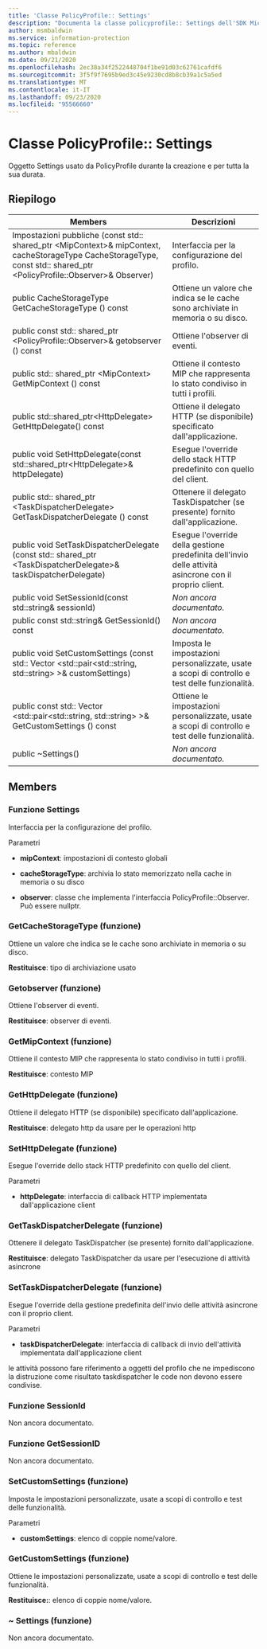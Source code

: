 ```yaml
---
title: 'Classe PolicyProfile:: Settings'
description: "Documenta la classe policyprofile:: Settings dell'SDK Microsoft Information Protection (MIP)."
author: msmbaldwin
ms.service: information-protection
ms.topic: reference
ms.author: mbaldwin
ms.date: 09/21/2020
ms.openlocfilehash: 2ec38a34f2522448704f1be91d03c62761cafdf6
ms.sourcegitcommit: 3f5f9f7695b9ed3c45e9230cd8b8cb39a1c5a5ed
ms.translationtype: MT
ms.contentlocale: it-IT
ms.lasthandoff: 09/23/2020
ms.locfileid: "95566660"
---
```

# <a name="class-policyprofilesettings"></a>Classe PolicyProfile:: Settings 
Oggetto Settings usato da PolicyProfile durante la creazione e per tutta la sua durata.
  
## <a name="summary"></a>Riepilogo
 Members                        | Descrizioni                                
--------------------------------|---------------------------------------------
Impostazioni pubbliche (const std:: shared_ptr \<MipContext\>& mipContext, cacheStorageType CacheStorageType, const std:: shared_ptr \<PolicyProfile::Observer\>& Observer)  |  Interfaccia per la configurazione del profilo.
public CacheStorageType GetCacheStorageType () const  |  Ottiene un valore che indica se le cache sono archiviate in memoria o su disco.
public const std:: shared_ptr \<PolicyProfile::Observer\>& getobserver () const  |  Ottiene l'observer di eventi.
public std:: shared_ptr \<MipContext\> GetMipContext () const  |  Ottiene il contesto MIP che rappresenta lo stato condiviso in tutti i profili.
public std::shared_ptr\<HttpDelegate\> GetHttpDelegate() const  |  Ottiene il delegato HTTP (se disponibile) specificato dall'applicazione.
public void SetHttpDelegate(const std::shared_ptr\<HttpDelegate\>& httpDelegate)  |  Esegue l'override dello stack HTTP predefinito con quello del client.
public std:: shared_ptr \<TaskDispatcherDelegate\> GetTaskDispatcherDelegate () const  |  Ottenere il delegato TaskDispatcher (se presente) fornito dall'applicazione.
public void SetTaskDispatcherDelegate (const std:: shared_ptr \<TaskDispatcherDelegate\>& taskDispatcherDelegate)  |  Esegue l'override della gestione predefinita dell'invio delle attività asincrone con il proprio client.
public void SetSessionId(const std::string& sessionId)  | _Non ancora documentato._
public const std::string& GetSessionId() const  | _Non ancora documentato._
public void SetCustomSettings (const std:: Vector \<std::pair\<std::string, std::string\> \>& customSettings)  |  Imposta le impostazioni personalizzate, usate a scopi di controllo e test delle funzionalità.
public const std:: Vector \<std::pair\<std::string, std::string\> \>& GetCustomSettings () const  |  Ottiene le impostazioni personalizzate, usate a scopi di controllo e test delle funzionalità.
public ~Settings()  | _Non ancora documentato._
  
## <a name="members"></a>Members
  
### <a name="settings-function"></a>Funzione Settings
Interfaccia per la configurazione del profilo.

Parametri  
* **mipContext**: impostazioni di contesto globali 


* **cacheStorageType**: archivia lo stato memorizzato nella cache in memoria o su disco 


* **observer**: classe che implementa l'interfaccia PolicyProfile::Observer. Può essere nullptr.


  
### <a name="getcachestoragetype-function"></a>GetCacheStorageType (funzione)
Ottiene un valore che indica se le cache sono archiviate in memoria o su disco.

  
**Restituisce**: tipo di archiviazione usato
  
### <a name="getobserver-function"></a>Getobserver (funzione)
Ottiene l'observer di eventi.

  
**Restituisce**: observer di eventi.
  
### <a name="getmipcontext-function"></a>GetMipContext (funzione)
Ottiene il contesto MIP che rappresenta lo stato condiviso in tutti i profili.

  
**Restituisce**: contesto MIP
  
### <a name="gethttpdelegate-function"></a>GetHttpDelegate (funzione)
Ottiene il delegato HTTP (se disponibile) specificato dall'applicazione.

  
**Restituisce**: delegato http da usare per le operazioni http
  
### <a name="sethttpdelegate-function"></a>SetHttpDelegate (funzione)
Esegue l'override dello stack HTTP predefinito con quello del client.

Parametri  
* **httpDelegate**: interfaccia di callback HTTP implementata dall'applicazione client


  
### <a name="gettaskdispatcherdelegate-function"></a>GetTaskDispatcherDelegate (funzione)
Ottenere il delegato TaskDispatcher (se presente) fornito dall'applicazione.

  
**Restituisce**: delegato TaskDispatcher da usare per l'esecuzione di attività asincrone
  
### <a name="settaskdispatcherdelegate-function"></a>SetTaskDispatcherDelegate (funzione)
Esegue l'override della gestione predefinita dell'invio delle attività asincrone con il proprio client.

Parametri  
* **taskDispatcherDelegate**: interfaccia di callback di invio dell'attività implementata dall'applicazione client


le attività possono fare riferimento a oggetti del profilo che ne impediscono la distruzione come risultato taskdispatcher le code non devono essere condivise.
  
### <a name="setsessionid-function"></a>Funzione SessionId
Non ancora documentato.

  
### <a name="getsessionid-function"></a>Funzione GetSessionID
Non ancora documentato.

  
### <a name="setcustomsettings-function"></a>SetCustomSettings (funzione)
Imposta le impostazioni personalizzate, usate a scopi di controllo e test delle funzionalità.

Parametri  
* **customSettings**: elenco di coppie nome/valore.


  
### <a name="getcustomsettings-function"></a>GetCustomSettings (funzione)
Ottiene le impostazioni personalizzate, usate a scopi di controllo e test delle funzionalità.

  
**Restituisce:**: elenco di coppie nome/valore.
  
### <a name="settings-function"></a>~ Settings (funzione)
Non ancora documentato.
